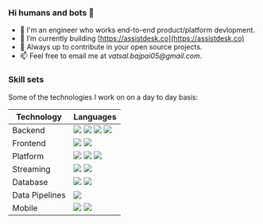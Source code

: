 ### Hi humans and bots 👋

- 🔭 I'm an engineer who works end-to-end product/platform devlopment.
- 🌱 I’m currently building [https://assistdesk.co](https://assistdesk.co)
- 💬 Always up to contribute in your open source projects.
- 📫 Feel free to email me at _vatsal.bajpai05@gmail.com_.

### Skill sets
Some of the technologies I work on on a day to day basis:

| Technology | Languages                                      |
|------------|------------------------------------------------|
| Backend    | ![](https://img.shields.io/badge/Java-%20-red)  ![](https://img.shields.io/badge/Kotlin-%20-orange)  ![](https://img.shields.io/badge/NodeJS-%20-green)  ![](https://img.shields.io/badge/Python-%20-blue) |
| Frontend |  ![](https://img.shields.io/badge/ReactJS-%20-blue)  ![](https://img.shields.io/badge/Javascript-%20-yellow) |
| Platform | ![](https://img.shields.io/badge/Nginx-%20-green)  ![](https://img.shields.io/badge/Docker-%20-blue)  ![](https://img.shields.io/badge/Kubernetes-%20-blueviolet) |
| Streaming | ![](https://img.shields.io/badge/Apache%20Kafka-%20-red)  ![](https://img.shields.io/badge/Apache%20Spark-%20-orange) |
| Database | ![](https://img.shields.io/badge/PostgresSQL-%20-blue)  ![](https://img.shields.io/badge/DynamoDB-%20-yellow) |
| Data Pipelines | ![](https://img.shields.io/badge/Apache%20Druid-%20-blue)| 
| Mobile | ![](https://img.shields.io/badge/Android-%20-green)  ![](https://img.shields.io/badge/Unity-%20-white)

